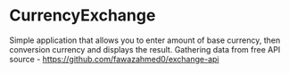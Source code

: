 # CurrencyExchange

Simple application that allows you to enter amount of base currency, then conversion currency and displays the result.
Gathering data from free API source - https://github.com/fawazahmed0/exchange-api
